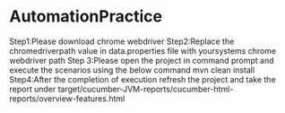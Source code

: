 # AutomationPractice

Step1:Please download chrome webdriver
Step2:Replace the chromedriverpath value in data.properties file with yoursystems chrome webdriver path 
Step 3:Please open the project in command prompt and execute the scenarios using the below command
      mvn clean install
Step4:After the completion of execution refresh the project and take the report under target/cucumber-JVM-reports/cucumber-html-reports/overview-features.html
